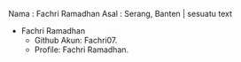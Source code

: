Nama : Fachri Ramadhan
Asal : Serang, Banten | sesuatu text
- Fachri Ramadhan
    - Github Akun: Fachri07.
    - Profile: Fachri Ramadhan.